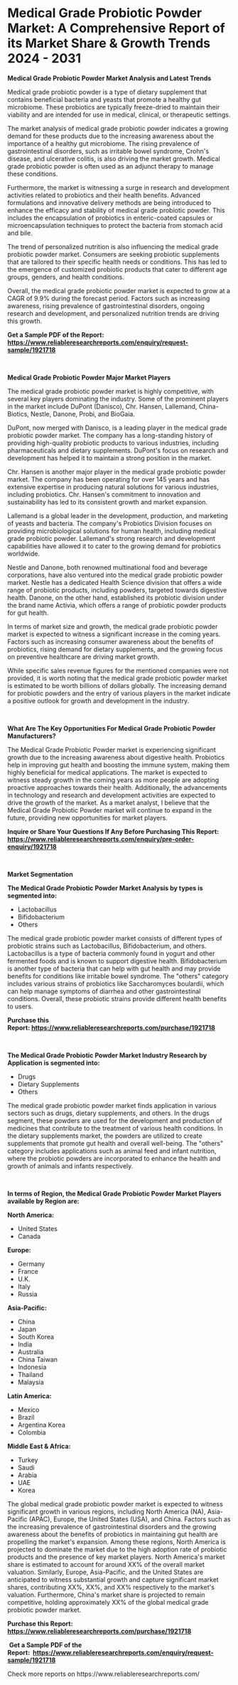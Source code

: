 <p><h1>Medical Grade Probiotic Powder Market: A Comprehensive Report of its Market Share & Growth Trends 2024 - 2031</h1></p><p><strong>Medical Grade Probiotic Powder Market Analysis and Latest Trends</strong></p>
<p><p>Medical grade probiotic powder is a type of dietary supplement that contains beneficial bacteria and yeasts that promote a healthy gut microbiome. These probiotics are typically freeze-dried to maintain their viability and are intended for use in medical, clinical, or therapeutic settings.</p><p>The market analysis of medical grade probiotic powder indicates a growing demand for these products due to the increasing awareness about the importance of a healthy gut microbiome. The rising prevalence of gastrointestinal disorders, such as irritable bowel syndrome, Crohn's disease, and ulcerative colitis, is also driving the market growth. Medical grade probiotic powder is often used as an adjunct therapy to manage these conditions.</p><p>Furthermore, the market is witnessing a surge in research and development activities related to probiotics and their health benefits. Advanced formulations and innovative delivery methods are being introduced to enhance the efficacy and stability of medical grade probiotic powder. This includes the encapsulation of probiotics in enteric-coated capsules or microencapsulation techniques to protect the bacteria from stomach acid and bile.</p><p>The trend of personalized nutrition is also influencing the medical grade probiotic powder market. Consumers are seeking probiotic supplements that are tailored to their specific health needs or conditions. This has led to the emergence of customized probiotic products that cater to different age groups, genders, and health conditions.</p><p>Overall, the medical grade probiotic powder market is expected to grow at a CAGR of 9.9% during the forecast period. Factors such as increasing awareness, rising prevalence of gastrointestinal disorders, ongoing research and development, and personalized nutrition trends are driving this growth.</p></p>
<p><strong>Get a Sample PDF of the Report:&nbsp; <a href="https://www.reliableresearchreports.com/enquiry/request-sample/1921718">https://www.reliableresearchreports.com/enquiry/request-sample/1921718</a></strong></p>
<p>&nbsp;</p>
<p><strong>Medical Grade Probiotic Powder Major Market Players</strong></p>
<p><p>The medical grade probiotic powder market is highly competitive, with several key players dominating the industry. Some of the prominent players in the market include DuPont (Danisco), Chr. Hansen, Lallemand, China-Biotics, Nestle, Danone, Probi, and BioGaia. </p><p>DuPont, now merged with Danisco, is a leading player in the medical grade probiotic powder market. The company has a long-standing history of providing high-quality probiotic products to various industries, including pharmaceuticals and dietary supplements. DuPont's focus on research and development has helped it to maintain a strong position in the market.</p><p>Chr. Hansen is another major player in the medical grade probiotic powder market. The company has been operating for over 145 years and has extensive expertise in producing natural solutions for various industries, including probiotics. Chr. Hansen's commitment to innovation and sustainability has led to its consistent growth and market expansion.</p><p>Lallemand is a global leader in the development, production, and marketing of yeasts and bacteria. The company's Probiotics Division focuses on providing microbiological solutions for human health, including medical grade probiotic powder. Lallemand's strong research and development capabilities have allowed it to cater to the growing demand for probiotics worldwide.</p><p>Nestle and Danone, both renowned multinational food and beverage corporations, have also ventured into the medical grade probiotic powder market. Nestle has a dedicated Health Science division that offers a wide range of probiotic products, including powders, targeted towards digestive health. Danone, on the other hand, established its probiotic division under the brand name Activia, which offers a range of probiotic powder products for gut health.</p><p>In terms of market size and growth, the medical grade probiotic powder market is expected to witness a significant increase in the coming years. Factors such as increasing consumer awareness about the benefits of probiotics, rising demand for dietary supplements, and the growing focus on preventive healthcare are driving market growth.</p><p>While specific sales revenue figures for the mentioned companies were not provided, it is worth noting that the medical grade probiotic powder market is estimated to be worth billions of dollars globally. The increasing demand for probiotic powders and the entry of various players in the market indicate a positive outlook for growth and development in the industry.</p></p>
<p>&nbsp;</p>
<p><strong>What Are The Key Opportunities For Medical Grade Probiotic Powder Manufacturers?</strong></p>
<p><p>The Medical Grade Probiotic Powder market is experiencing significant growth due to the increasing awareness about digestive health. Probiotics help in improving gut health and boosting the immune system, making them highly beneficial for medical applications. The market is expected to witness steady growth in the coming years as more people are adopting proactive approaches towards their health. Additionally, the advancements in technology and research and development activities are expected to drive the growth of the market. As a market analyst, I believe that the Medical Grade Probiotic Powder market will continue to expand in the future, providing new opportunities for market players.</p></p>
<p><strong>Inquire or Share Your Questions If Any Before Purchasing This Report: <a href="https://www.reliableresearchreports.com/enquiry/pre-order-enquiry/1921718">https://www.reliableresearchreports.com/enquiry/pre-order-enquiry/1921718</a></strong></p>
<p>&nbsp;</p>
<p><strong>Market Segmentation</strong></p>
<p><strong>The Medical Grade Probiotic Powder Market Analysis by types is segmented into:</strong></p>
<p><ul><li>Lactobacillus</li><li>Bifidobacterium</li><li>Others</li></ul></p>
<p><p>The medical grade probiotic powder market consists of different types of probiotic strains such as Lactobacillus, Bifidobacterium, and others. Lactobacillus is a type of bacteria commonly found in yogurt and other fermented foods and is known to support digestive health. Bifidobacterium is another type of bacteria that can help with gut health and may provide benefits for conditions like irritable bowel syndrome. The "others" category includes various strains of probiotics like Saccharomyces boulardii, which can help manage symptoms of diarrhea and other gastrointestinal conditions. Overall, these probiotic strains provide different health benefits to users.</p></p>
<p><strong>Purchase this Report:&nbsp;<a href="https://www.reliableresearchreports.com/purchase/1921718">https://www.reliableresearchreports.com/purchase/1921718</a></strong></p>
<p>&nbsp;</p>
<p><strong>The Medical Grade Probiotic Powder Market Industry Research by Application is segmented into:</strong></p>
<p><ul><li>Drugs</li><li>Dietary Supplements</li><li>Others</li></ul></p>
<p><p>The medical grade probiotic powder market finds application in various sectors such as drugs, dietary supplements, and others. In the drugs segment, these powders are used for the development and production of medicines that contribute to the treatment of various health conditions. In the dietary supplements market, the powders are utilized to create supplements that promote gut health and overall well-being. The "others" category includes applications such as animal feed and infant nutrition, where the probiotic powders are incorporated to enhance the health and growth of animals and infants respectively.</p></p>
<p>&nbsp;</p>
<p><strong>In terms of Region, the Medical Grade Probiotic Powder Market Players available by Region are:</strong></p>
<p>
    <p> <strong> North America: </strong>
        <ul>
            <li>United States</li>
            <li>Canada</li>
        </ul>
        </p> 
    <p> <strong> Europe: </strong>
        <ul>
            <li>Germany</li>
            <li>France</li>
            <li>U.K.</li>
            <li>Italy</li>
            <li>Russia</li>
        </ul>
        </p> 
    <p> <strong> Asia-Pacific: </strong>
        <ul>
            <li>China</li>
            <li>Japan</li>
            <li>South Korea</li>
            <li>India</li>
            <li>Australia</li>
            <li>China Taiwan</li>
            <li>Indonesia</li>
            <li>Thailand</li>
            <li>Malaysia</li>
        </ul>
        </p> 
    <p> <strong> Latin America: </strong>
        <ul>
            <li>Mexico</li>
            <li>Brazil</li>
            <li>Argentina Korea</li>
            <li>Colombia</li>
        </ul>
        </p> 
    <p> <strong> Middle East & Africa: </strong>
        <ul>
            <li>Turkey</li>
            <li>Saudi</li>
            <li>Arabia</li>
            <li>UAE</li>
            <li>Korea</li>
        </ul>
    </p>
    </p>
<p><p>The global medical grade probiotic powder market is expected to witness significant growth in various regions, including North America (NA), Asia-Pacific (APAC), Europe, the United States (USA), and China. Factors such as the increasing prevalence of gastrointestinal disorders and the growing awareness about the benefits of probiotics in maintaining gut health are propelling the market's expansion. Among these regions, North America is projected to dominate the market due to the high adoption rate of probiotic products and the presence of key market players. North America's market share is estimated to account for around XX% of the overall market valuation. Similarly, Europe, Asia-Pacific, and the United States are anticipated to witness substantial growth and capture significant market shares, contributing XX%, XX%, and XX% respectively to the market's valuation. Furthermore, China's market share is projected to remain competitive, holding approximately XX% of the global medical grade probiotic powder market.</p></p>
<p><strong>Purchase this Report: <a href="https://www.reliableresearchreports.com/purchase/1921718">https://www.reliableresearchreports.com/purchase/1921718</a></strong></p>
<p>&nbsp;<strong>Get a Sample PDF of the Report:&nbsp;&nbsp;<a href="https://www.reliableresearchreports.com/enquiry/request-sample/1921718">https://www.reliableresearchreports.com/enquiry/request-sample/1921718</a></strong></p>
<p><strong></strong></p>
<p>Check more reports on https://www.reliableresearchreports.com/</p>
